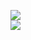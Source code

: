 [![](https://img.shields.io/badge/Made%20With-Github%20Spray-lightgrey.svg?style=for-the-badge&logo=github)](https://github.com/Annihil/github-spray#9581)  
[![](https://i.imgur.com/2DrTn0Z.gif)](https://github.com/Annihil/github-spray)